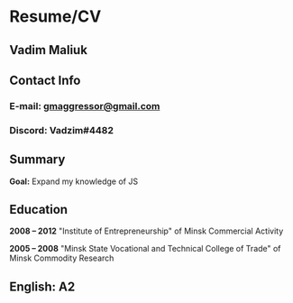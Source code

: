 # Resume/CV

## Vadim Maliuk

## Contact Info

### **E-mail:** gmaggressor@gmail.com
### **Discord:** Vadzim#4482


## Summary
**Goal:** Expand my knowledge of JS


## Education

**2008 – 2012**
"Institute of Entrepreneurship" of Minsk
Commercial Activity

**2005 – 2008**
"Minsk State Vocational and Technical College of Trade" of Minsk
Commodity Research

## English: A2
